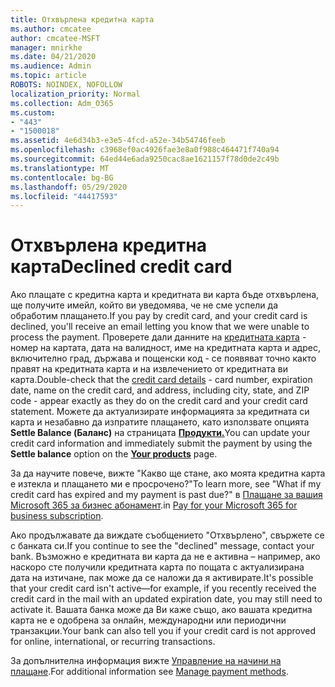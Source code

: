 ```yaml
---
title: Отхвърлена кредитна карта
ms.author: cmcatee
author: cmcatee-MSFT
manager: mnirkhe
ms.date: 04/21/2020
ms.audience: Admin
ms.topic: article
ROBOTS: NOINDEX, NOFOLLOW
localization_priority: Normal
ms.collection: Adm_O365
ms.custom:
- "443"
- "1500018"
ms.assetid: 4e6d34b3-e3e5-4fcd-a52e-34b54746feeb
ms.openlocfilehash: c3968ef0ac4926fae3e8a0f988c464471f740a94
ms.sourcegitcommit: 64ed44e6ada9250cac8ae1621157f78d0de2c49b
ms.translationtype: MT
ms.contentlocale: bg-BG
ms.lasthandoff: 05/29/2020
ms.locfileid: "44417593"
---
```

# <a name="declined-credit-card"></a><span data-ttu-id="187b8-102">Отхвърлена кредитна карта</span><span class="sxs-lookup"><span data-stu-id="187b8-102">Declined credit card</span></span>

<span data-ttu-id="187b8-103">Ако плащате с кредитна карта и кредитната ви карта бъде отхвърлена, ще получите имейл, който ви уведомява, че не сме успели да обработим плащането.</span><span class="sxs-lookup"><span data-stu-id="187b8-103">If you pay by credit card, and your credit card is declined, you'll receive an email letting you know that we were unable to process the payment.</span></span> <span data-ttu-id="187b8-104">Проверете дали данните на [кредитната карта](https://go.microsoft.com/fwlink/p/?linkid=842054) - номер на картата, дата на валидност, име на кредитната карта и адрес, включително град, държава и пощенски код - се появяват точно както правят на кредитната карта и на извлечението от кредитната ви карта.</span><span class="sxs-lookup"><span data-stu-id="187b8-104">Double-check that the [credit card details](https://go.microsoft.com/fwlink/p/?linkid=842054) - card number, expiration date, name on the credit card, and address, including city, state, and ZIP code - appear exactly as they do on the credit card and your credit card statement.</span></span> <span data-ttu-id="187b8-105">Можете да актуализирате информацията за кредитната си карта и незабавно да изпратите плащането, като използвате опцията **Settle Balance (Баланс)** на страницата **[Продукти.](https://go.microsoft.com/fwlink/p/?linkid=842054)**</span><span class="sxs-lookup"><span data-stu-id="187b8-105">You can update your credit card information and immediately submit the payment by using the **Settle balance** option on the **[Your products](https://go.microsoft.com/fwlink/p/?linkid=842054)** page.</span></span> 

<span data-ttu-id="187b8-106">За да научите повече, вижте "Какво ще стане, ако моята кредитна карта е изтекла и плащането ми е просрочено?"</span><span class="sxs-lookup"><span data-stu-id="187b8-106">To learn more, see "What if my credit card has expired and my payment is past due?"</span></span> <span data-ttu-id="187b8-107">в [Плащане за вашия Microsoft 365 за бизнес абонамент](https://docs.microsoft.com/office365/admin/subscriptions-and-billing/pay-for-your-subscription#what-if-my-credit-card-was-declined-and-my-payment-is-past-due).</span><span class="sxs-lookup"><span data-stu-id="187b8-107">in [Pay for your Microsoft 365 for business subscription](https://docs.microsoft.com/office365/admin/subscriptions-and-billing/pay-for-your-subscription#what-if-my-credit-card-was-declined-and-my-payment-is-past-due).</span></span>
  
<span data-ttu-id="187b8-108">Ако продължавате да виждате съобщението "Отхвърлено", свържете се с банката си.</span><span class="sxs-lookup"><span data-stu-id="187b8-108">If you continue to see the "declined" message, contact your bank.</span></span> <span data-ttu-id="187b8-109">Възможно е кредитната ви карта да не е активна – например, ако наскоро сте получили кредитната карта по пощата с актуализирана дата на изтичане, пак може да се наложи да я активирате.</span><span class="sxs-lookup"><span data-stu-id="187b8-109">It's possible that your credit card isn't active—for example, if you recently received the credit card in the mail with an updated expiration date, you may still need to activate it.</span></span> <span data-ttu-id="187b8-110">Вашата банка може да Ви каже също, ако вашата кредитна карта не е одобрена за онлайн, международни или периодични транзакции.</span><span class="sxs-lookup"><span data-stu-id="187b8-110">Your bank can also tell you if your credit card is not approved for online, international, or recurring transactions.</span></span>
  
<span data-ttu-id="187b8-111">За допълнителна информация вижте [Управление на начини на плащане](https://docs.microsoft.com/microsoft-365/commerce/billing-and-payments/manage-payment-methods).</span><span class="sxs-lookup"><span data-stu-id="187b8-111">For additional information see [Manage payment methods](https://docs.microsoft.com/microsoft-365/commerce/billing-and-payments/manage-payment-methods).</span></span>